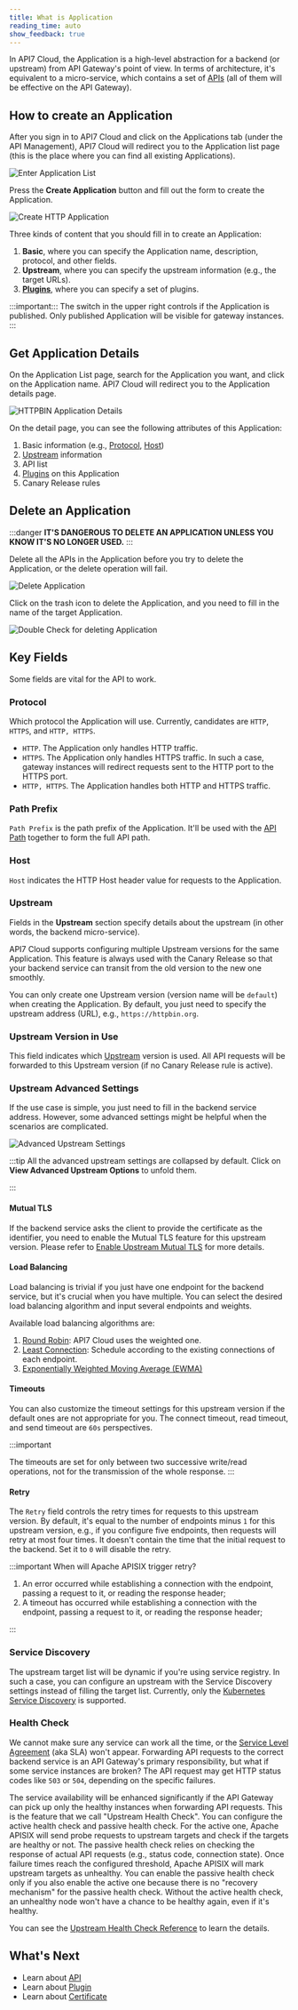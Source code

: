 ```yaml
---
title: What is Application
reading_time: auto
show_feedback: true
---
```


In API7 Cloud, the Application is a high-level abstraction for a backend (or upstream) from
API Gateway's point of view. In terms of architecture, it's equivalent to a micro-service,
which contains a set of [APIs](./api.md) (all of them will be effective on the API Gateway).

How to create an Application
----------------------------

After you sign in to API7 Cloud and click on the Applications tab
(under the API Management), API7 Cloud will redirect you to the Application list page
(this is the place where you can find all existing Applications).

![Enter Application List](https://static.apiseven.com/2022/12/30/enter-application-list.png)

Press the **Create Application** button and fill out the form to create the Application.

![Create HTTP Application](https://static.apiseven.com/2022/12/30/create-httpbin-app.png)

Three kinds of content that you should fill in to create an Application:

1. **Basic**, where you can specify the Application name,
   description, protocol, and other fields.
2. **Upstream**, where you can specify the upstream information (e.g., the target URLs).
3. [**Plugins**](./plugin.md), where you can specify a set of plugins.

:::important:::
The switch in the upper right controls if the Application is published. Only
published Application will be visible for gateway instances.
:::

Get Application Details
-----------------------

On the Application List page, search for the Application you want, and click on the
Application name. API7 Cloud will redirect you to the Application details page.

![HTTPBIN Application Details](https://static.apiseven.com/2022/12/30/httpbin-app-detail.png)

On the detail page, you can see the following attributes of this Application:

1. Basic information (e.g., [Protocol](#protocol), [Host](#host))
2. [Upstream](#upstream) information
3. API list
4. [Plugins](./plugin.md) on this Application
5. Canary Release rules

Delete an Application
---------------------

:::danger
**IT'S DANGEROUS TO DELETE AN APPLICATION UNLESS YOU KNOW IT'S NO LONGER USED.**
:::

Delete all the APIs in the Application before you try to delete the Application, or the delete operation will fail.

![Delete Application](https://static.apiseven.com/2022/12/30/delete-app.png)

Click on the trash icon to delete the Application, and you need to fill in the name of the target Application.

![Double Check for deleting Application](https://static.apiseven.com/2022/12/30/delete-app-double-check.png)

Key Fields
----------

Some fields are vital for the API to work.

### Protocol

Which protocol the Application will use. Currently, candidates are `HTTP`, `HTTPS`, and `HTTP, HTTPS`.

* `HTTP`. The Application only handles HTTP traffic.
* `HTTPS`. The Application only handles HTTPS traffic. In such a case, gateway instances will redirect requests sent to the HTTP port to the HTTPS port.
* `HTTP, HTTPS`. The Application handles both HTTP and HTTPS traffic.

### Path Prefix

`Path Prefix` is the path prefix of the Application. It'll be used with the [API Path](./api.md#path)
together to form the full API path.

### Host

`Host` indicates the HTTP Host header value for requests to the Application.

### Upstream

Fields in the **Upstream** section specify details about the upstream (in other words,
the backend micro-service).

API7 Cloud supports configuring multiple Upstream versions for the same Application. This feature is
always used with the Canary Release so that your backend service can transit from the old version to the new one smoothly.

You can only create one Upstream version (version name will be `default`) when creating the Application.
By default, you just need to specify the upstream address (URL), e.g., `https://httpbin.org`.

### Upstream Version in Use

This field indicates which [Upstream](#upstream) version is used.
All API requests will be forwarded to this Upstream version (if no Canary Release rule is active).

### Upstream Advanced Settings

If the use case is simple, you just need to fill in the backend service address. However, some
advanced settings might be helpful when the scenarios are complicated.

![Advanced Upstream Settings](https://static.apiseven.com/2022/12/30/advanced-upstream-settings.png)

:::tip
All the advanced upstream settings are collapsed by default. Click on **View Advanced Upstream Options**
to unfold them.

:::

#### Mutual TLS

If the backend service asks the client to provide the certificate as the identifier, you need to enable
the Mutual TLS feature for this upstream version. Please refer to [Enable Upstream Mutual TLS](../guides/security/enable-upstream-mutual-tls.md) for more details.

#### Load Balancing

Load balancing is trivial if you just have one endpoint for the backend service, but it's crucial when you have multiple.
You can select the desired load balancing algorithm and input several endpoints and weights.

Available load balancing algorithms are:

1. [Round Robin](https://en.wikipedia.org/wiki/Weighted_round_robin): API7 Cloud uses the weighted one.
2. [Least Connection](http://kb.linuxvirtualserver.org/wiki/Least-Connection_Scheduling): Schedule according to the existing connections of each endpoint.
3. [Exponentially Weighted Moving Average (EWMA)](https://en.wikipedia.org/wiki/Moving_average)

#### Timeouts

You can also customize the timeout settings for this upstream version if the default ones are not
appropriate for you. The connect timeout, read timeout, and send timeout are `60s` perspectives.

:::important

The timeouts are set for only between two successive write/read operations,
not for the transmission of the whole response.
:::

#### Retry

The `Retry` field controls the retry times for requests to this upstream version. By default,
it's equal to the number of endpoints minus `1` for this upstream version, e.g., if you configure five endpoints, then
requests will retry at most four times. It doesn't contain the time that the initial request to the backend. Set it to `0` will disable
the retry.

:::important When will Apache APISIX trigger retry?

1. An error occurred while establishing a connection with the endpoint, passing a request to it, or reading the response header;
2. A timeout has occurred while establishing a connection with the endpoint, passing a request to it, or reading the response header;

:::

### Service Discovery

The upstream target list will be dynamic if you're using service registry. In such a case, you can
configure an upstream with the Service Discovery settings instead of filling the target list. Currently,
only the [Kubernetes Service Discovery](../guides/traffic-management/service-discovery/kubernetes.md) is supported.

### Health Check

We cannot make sure any service can work all the time, or the [Service Level Agreement](https://en.wikipedia.org/wiki/Service-level_agreement) (aka SLA) won't appear. Forwarding API requests
to the correct backend service is an API Gateway's primary responsibility, but what if some service instances are broken? The API request may get HTTP status codes like `503` or `504`, depending on
the specific failures.

The service availability will be enhanced significantly if the API Gateway can pick up only the healthy instances when forwarding API requests. This is the feature that we call "Upstream Health Check".
You can configure the active health check and passive health check. For the active one, Apache APISIX will send probe requests to upstream targets and check if the targets are healthy or not. The passive
health check relies on checking the response of actual API requests (e.g., status code, connection state). Once failure times reach the configured threshold, Apache APISIX will mark upstream targets as unhealthy. You can enable the passive health check only if you also enable the active one because there is no "recovery mechanism" for the passive health check. Without the active health check, an
unhealthy node won't have a chance to be healthy again, even if it's healthy.

You can see the [Upstream Health Check Reference](../references/product/upstream-health-check.md) to learn the details.

What's Next
-----------

* Learn about [API](./api.md)
* Learn about [Plugin](./plugin.md)
* Learn about [Certificate](./certificate.md)
